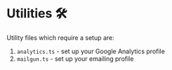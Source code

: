 # Utilities 🛠️

Utility files which require a setup are:

1. `analytics.ts` - set up your Google Analytics profile
2. `mailgun.ts` - set up your emailing profile

